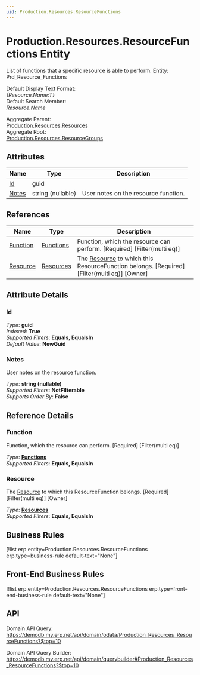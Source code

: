 ```yaml
---
uid: Production.Resources.ResourceFunctions
---
```

# Production.Resources.ResourceFunctions Entity

List of functions that a specific resource is able to perform. Entity: Prd_Resource_Functions

Default Display Text Format:  
_{Resource.Name:T}_  
Default Search Member:  
_Resource.Name_  

Aggregate Parent:  
[Production.Resources.Resources](Production.Resources.Resources.md)  
Aggregate Root:  
[Production.Resources.ResourceGroups](Production.Resources.ResourceGroups.md)  

## Attributes

| Name | Type | Description |
| ---- | ---- | --- |
| [Id](Production.Resources.ResourceFunctions.md#id) | guid |  
| [Notes](Production.Resources.ResourceFunctions.md#notes) | string (nullable) | User notes on the resource function. 

## References

| Name | Type | Description |
| ---- | ---- | --- |
| [Function](Production.Resources.ResourceFunctions.md#function) | [Functions](Production.Resources.Functions.md) | Function, which the resource can perform. [Required] [Filter(multi eq)] |
| [Resource](Production.Resources.ResourceFunctions.md#resource) | [Resources](Production.Resources.Resources.md) | The [Resource](Production.Resources.ResourceFunctions.md#resource) to which this ResourceFunction belongs. [Required] [Filter(multi eq)] [Owner] |


## Attribute Details

### Id

_Type_: **guid**  
_Indexed_: **True**  
_Supported Filters_: **Equals, EqualsIn**  
_Default Value_: **NewGuid**  

### Notes

User notes on the resource function.

_Type_: **string (nullable)**  
_Supported Filters_: **NotFilterable**  
_Supports Order By_: **False**  


## Reference Details

### Function

Function, which the resource can perform. [Required] [Filter(multi eq)]

_Type_: **[Functions](Production.Resources.Functions.md)**  
_Supported Filters_: **Equals, EqualsIn**  

### Resource

The [Resource](Production.Resources.ResourceFunctions.md#resource) to which this ResourceFunction belongs. [Required] [Filter(multi eq)] [Owner]

_Type_: **[Resources](Production.Resources.Resources.md)**  
_Supported Filters_: **Equals, EqualsIn**  



## Business Rules

[!list erp.entity=Production.Resources.ResourceFunctions erp.type=business-rule default-text="None"]

## Front-End Business Rules

[!list erp.entity=Production.Resources.ResourceFunctions erp.type=front-end-business-rule default-text="None"]

## API

Domain API Query:
<https://demodb.my.erp.net/api/domain/odata/Production_Resources_ResourceFunctions?$top=10>

Domain API Query Builder:
<https://demodb.my.erp.net/api/domain/querybuilder#Production_Resources_ResourceFunctions?$top=10>

